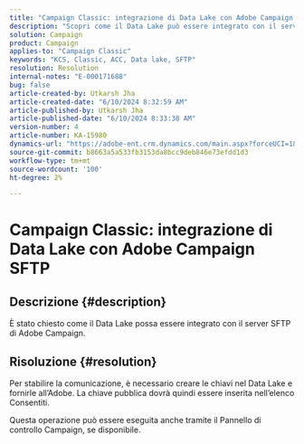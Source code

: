 ```yaml
---
title: "Campaign Classic: integrazione di Data Lake con Adobe Campaign SFTP"
description: "Scopri come il Data Lake può essere integrato con il server SFTP di Adobe Campaign."
solution: Campaign
product: Campaign
applies-to: "Campaign Classic"
keywords: "KCS, Classic, ACC, Data lake, SFTP"
resolution: Resolution
internal-notes: "E-000171688"
bug: false
article-created-by: Utkarsh Jha
article-created-date: "6/10/2024 8:32:59 AM"
article-published-by: Utkarsh Jha
article-published-date: "6/10/2024 8:33:38 AM"
version-number: 4
article-number: KA-15980
dynamics-url: "https://adobe-ent.crm.dynamics.com/main.aspx?forceUCI=1&pagetype=entityrecord&etn=knowledgearticle&id=0e03f108-0427-ef11-840a-6045bd026b83"
source-git-commit: b8663a5a533fb3153da8bcc9deb846e73efdd1d3
workflow-type: tm+mt
source-wordcount: '100'
ht-degree: 2%

---
```


# Campaign Classic: integrazione di Data Lake con Adobe Campaign SFTP

## Descrizione {#description}


È stato chiesto come il Data Lake possa essere integrato con il server SFTP di Adobe Campaign.


## Risoluzione {#resolution}


Per stabilire la comunicazione, è necessario creare le chiavi nel Data Lake e fornirle all’Adobe. La chiave pubblica dovrà quindi essere inserita nell’elenco Consentiti.



Questa operazione può essere eseguita anche tramite il Pannello di controllo Campaign, se disponibile.


